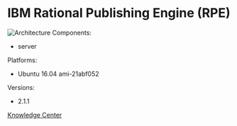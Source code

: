 # IBM Rational Publishing Engine (RPE)

![Architecture](http://www.ibm.com/support/knowledgecenter/en/SS6RHZ_2.1.1/com.ibm.rational.pe.overview.doc/images/architecture_20.png )
Components:

* server

Platforms:

* Ubuntu 16.04 ami-21abf052

Versions:

* 2.1.1

[Knowledge Center][1]

[1]: https://www.ibm.com/support/knowledgecenter/SS6RHZ/rpe_welcome.html "Title"


